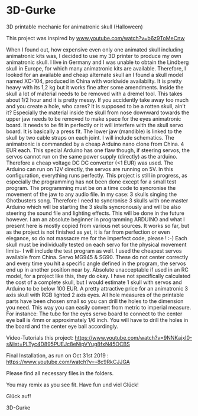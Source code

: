 # 3D-Gurke
3D printable mechanic for animatronic skull (Halloween)

This project was inspired by  www.youtube.com/watch?v=b6z9ToMeCnw

When I found out, how expensive even only one animated skull including animatronic kits was, I decided to use my 3D printer 
to produce my own animatronic skull.
I live in Germany and I was unable to obtain the Lindberg skull in Europe, for which many animatronic kits are available.
Therefore, I looked for an available and cheap alternate skull an I found a skull model named XC-104, produced in China 
with worldwide availabilty. It is pretty heavy with its 1,2 kg but it works fine after some amendments.
Inside the skull a lot of material needs to be removed with a dremel tool. This takes about 1/2 hour and it is pretty messy.
If you accidently take away too much and you create a hole, who cares? 
It is supposed to be a rotten skull, ain't it?
Especially the material inside the skull from nose downward towards the upper jaw needs to be removed to make space for the eyes 
animatronic board. It needs to be fit in perfectly or it will interfere with the skull servo board. It is basically a press fit.
The lower jaw (mandible) is linked to the skull by two cable straps on each joint. I will include schematics.
The animatronic is commanded by a cheap Arduino nano clone from China. 4 EUR each. 
This special Arduino has one flaw though, if steering servos, the servos cannot run on the same power supply (directly) as the arduino.
Therefore a cheap voltage DC DC converter (<1 EUR) was used. The Arduino can run on 12V directly, the servos are running on 5V.
In this configuration, everything runs perfectly.
This project is still in progress, as especially the programming has not been done except for a small test program.
The programming must be on a time code to syncronise the movement of the jaw to any audio file. In my case: 3 skulls singing
the Ghotbusters song. Therefore I need to syncronise 3 skulls with one master Arduino which will be starting the 3 skulls syncronously
and will be also steering the sound file and lighting effects. This will be done in the future however.
I am an absolute beginner in programming ARDUINO and what I present here is mostly copied from various net sources. 
It works so far, but as the project is not finished as yet, it is far from perfection or even elegance, 
so do not massacre me for the imperfect code, please  !  :-)
Each skull must be individually tested on each servo for the physical movement limits- I will include the test program as well.
I used the cheapest servos available from China. Servo MG945 & SG90. These do not center correctly and every time you hit a specific angle defined in the program, the servos end up in another position near by. Absolute unacceptable if used in an RC model, for a project like this, they do okay.
I have not specifically calculated the cost of a complete skull, but I would estimate 1 skull with servos and Arduino to be 
below 100 EUR. 
A pretty attractive price for an animatronic 3 axis skull with RGB lighted 2 axis eyes.
All hole measures of the printable parts have been chosen small so you can drill the holes to the dimension you need.
This way you can easily convert from metric to imperial measure. For instance: The tube for the eyes servo board to connect to the center eye ball is 4mm or approximately 1/6 inch. You will have to drill the holes in the board and the center eye ball accordingly.

Video-Tutorials this project: https://www.youtube.com/watch?v=9NNKajxI0-s&list=PLTyc4D895PUEJc8eNipVYug8fxN45OCBS

Final Installation, as run on Oct 31st 2019 : https://www.youtube.com/watch?v=-8c9RkCJJGA

Please find all necessary files in the folders.

You may remix as you see fit. Have fun und viel Glück!

Glück auf!

3D-Gurke
